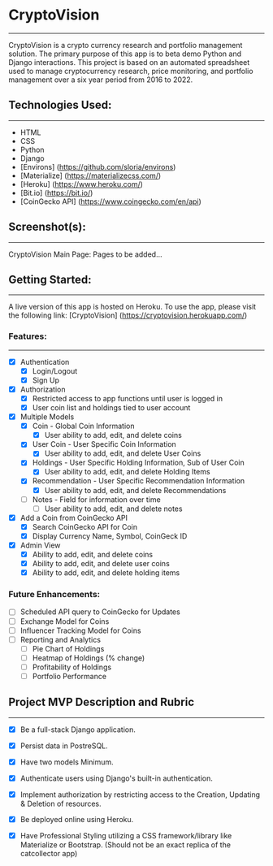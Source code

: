 # CryptoVision
--- 

CryptoVision is a crypto currency research and portfolio management solution. The primary purpose of this app is to beta demo Python and Django interactions. This project is based on an automated spreadsheet used to manage cryptocurrency research, price monitoring, and portfolio management over a six year period from 2016 to 2022. 

## Technologies Used: 
--- 

- HTML
- CSS
- Python
- Django
- [Environs] (https://github.com/sloria/environs)
- [Materialize] (https://materializecss.com/)
- [Heroku] (https://www.heroku.com/)
- [Bit.io] (https://bit.io/)
- [CoinGecko API] (https://www.coingecko.com/en/api)

## Screenshot(s):
--- 
CryptoVision Main Page:
Pages to be added...
<!-- ![Login](images/login_screen.png) -->

## Getting Started: 
--- 

A live version of this app is hosted on Heroku. To use the app, please visit the following link: [CryptoVision] (https://cryptovision.herokuapp.com/)

### Features:
--- 
- [X] Authentication
  - [X] Login/Logout
  - [X] Sign Up
- [X] Authorization
  - [X] Restricted access to app functions until user is logged in
  - [X] User coin list and holdings tied to user account
- [X] Multiple Models
  - [X] Coin - Global Coin Information
    - [X] User ability to add, edit, and delete coins
  - [X] User Coin - User Specific Coin Information
    - [X] User ability to add, edit, and delete User Coins
  - [X] Holdings - User Specific Holding Information, Sub of User Coin
    - [X] User ability to add, edit, and delete Holding Items
  - [X] Recommendation - User Specific Recommendation Information
    - [X] User ability to add, edit, and delete Recommendations
  - [ ] Notes - Field for information over time
    - [ ] User ability to add, edit, and delete notes
- [X] Add a Coin from CoinGecko API
  - [X] Search CoinGecko API for Coin
  - [X] Display Currency Name, Symbol, CoinGeck ID
  
- [X] Admin View
  - [X] Ability to add, edit, and delete coins
  - [X] Ability to add, edit, and delete user coins
  - [X] Ability to add, edit, and delete holding items

### Future Enhancements:
- [ ] Scheduled API query to CoinGecko for Updates
- [ ] Exchange Model for Coins
- [ ] Influencer Tracking Model for Coins
- [ ] Reporting and Analytics
  - [ ] Pie Chart of Holdings
  - [ ] Heatmap of Holdings (% change)
  - [ ] Profitability of Holdings
  - [ ] Portfolio Performance

## Project MVP Description and Rubric
--- 

- [X] Be a full-stack Django application.
- [X] Persist data in PostreSQL.
- [X] Have two models Minimum.
- [X] Authenticate users using Django's built-in authentication.
- [X] Implement authorization by restricting access to the Creation, Updating & Deletion of resources.
- [X] Be deployed online using Heroku.
- [X] Have Professional Styling utilizing a CSS framework/library like Materialize or Bootstrap. (Should not be an exact replica of the catcollector app)

